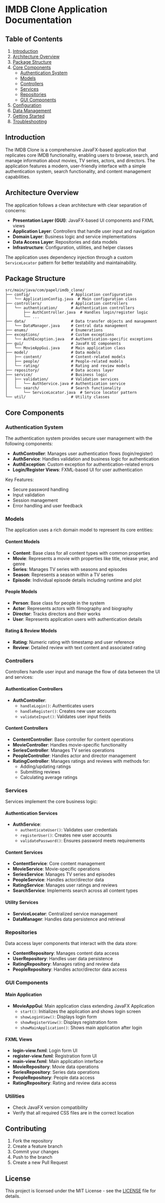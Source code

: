 # IMDB Clone Application Documentation

## Table of Contents
1. [Introduction](#introduction)
2. [Architecture Overview](#architecture-overview)
3. [Package Structure](#package-structure)
4. [Core Components](#core-components)
   - [Authentication System](#authentication-system)
   - [Models](#models)
   - [Controllers](#controllers)
   - [Services](#services)
   - [Repositories](#repositories)
   - [GUI Components](#gui-components)
5. [Configuration](#configuration)
6. [Data Management](#data-management)
7. [Getting Started](#getting-started)
8. [Troubleshooting](#troubleshooting)

## Introduction

The IMDB Clone is a comprehensive JavaFX-based application that replicates core IMDB functionality, enabling users to browse, search, and manage information about movies, TV series, actors, and directors. 
The application features a modern, user-friendly interface with a simple authentication system, search functionality, and content management capabilities.

## Architecture Overview

The application follows a clean architecture with clear separation of concerns:

- **Presentation Layer (GUI)**: JavaFX-based UI components and FXML views
- **Application Layer**: Controllers that handle user input and navigation
- **Domain Layer**: Business logic and service implementations
- **Data Access Layer**: Repositories and data models
- **Infrastructure**: Configuration, utilities, and helper classes

The application uses dependency injection through a custom `ServiceLocator` pattern for better testability and maintainability.

## Package Structure

```
src/main/java/com/papel/imdb_clone/
├── config/                  # Application configuration
│   └── ApplicationConfig.java  # Main configuration class
├── controllers/             # Application controllers
│   └── authentication/      # Authentication controllers
│       ├── AuthController.java  # Handles login/register logic
│       └── ...
├── data/                    # Data transfer objects and management
│   └── DataManager.java     # Central data management
├── enums/                   # Enumerations
├── exceptions/              # Custom exceptions
│   └── AuthException.java   # Authentication-specific exceptions
├── gui/                     # JavaFX UI components
│   └── MovieAppGui.java     # Main application class
├── model/                   # Data models
│   ├── content/             # Content-related models
│   ├── people/              # People-related models
│   └── rating/              # Rating and review models
├── repository/              # Data access layer
├── service/                 # Business logic
│   ├── validation/          # Validation services
│   │   └── AuthService.java # Authentication service
│   └── search/              # Search functionality
│       └── ServiceLocator.java  # Service locator pattern
└── util/                    # Utility classes
```

## Core Components

### Authentication System

The authentication system provides secure user management with the following components:

- **AuthController**: Manages user authentication flows (login/register)
- **AuthService**: Handles validation and business logic for authentication
- **AuthException**: Custom exception for authentication-related errors
- **Login/Register Views**: FXML-based UI for user authentication

Key Features:
- Secure password handling
- Input validation
- Session management
- Error handling and user feedback

### Models

The application uses a rich domain model to represent its core entities:

#### Content Models
- **Content**: Base class for all content types with common properties
- **Movie**: Represents a movie with properties like title, release year, and genre
- **Series**: Manages TV series with seasons and episodes
- **Season**: Represents a season within a TV series
- **Episode**: Individual episode details including runtime and plot

#### People Models
- **Person**: Base class for people in the system
- **Actor**: Represents actors with filmography and biography
- **Director**: Tracks directors and their works
- **User**: Represents application users with authentication details

#### Rating & Review Models
- **Rating**: Numeric rating with timestamp and user reference
- **Review**: Detailed review with text content and associated rating

### Controllers

Controllers handle user input and manage the flow of data between the UI and services:

#### Authentication Controllers
- **AuthController**: 
  - `handleLogin()`: Authenticates users
  - `handleRegister()`: Creates new user accounts
  - `validateInput()`: Validates user input fields

#### Content Controllers
- **ContentController**: Base controller for content operations
- **MovieController**: Handles movie-specific functionality
- **SeriesController**: Manages TV series operations
- **PeopleController**: Handles actor and director management
- **RatingController**: Manages ratings and reviews with methods for:
  - Adding/updating ratings
  - Submitting reviews
  - Calculating average ratings

### Services

Services implement the core business logic:

#### Authentication Services
- **AuthService**:
  - `authenticateUser()`: Validates user credentials
  - `registerUser()`: Creates new user accounts
  - `validatePassword()`: Ensures password meets requirements

#### Content Services
- **ContentService**: Core content management
- **MovieService**: Movie-specific operations
- **SeriesService**: Manages TV series and episodes
- **PeopleService**: Handles actor/director data
- **RatingService**: Manages user ratings and reviews
- **SearchService**: Implements search across all content types

#### Utility Services
- **ServiceLocator**: Centralized service management
- **DataManager**: Handles data persistence and retrieval

### Repositories

Data access layer components that interact with the data store:

- **ContentRepository**: Manages content data access
- **UserRepository**: Handles user data persistence
- **RatingRepository**: Manages rating and review data
- **PeopleRepository**: Handles actor/director data access

### GUI Components

#### Main Application
- **MovieAppGui**: Main application class extending JavaFX Application
  - `start()`: Initializes the application and shows login screen
  - `showLoginView()`: Displays login form
  - `showRegisterView()`: Displays registration form
  - `showMainApplication()`: Shows main application after login

#### FXML Views
- **login-view.fxml**: Login form UI
- **register-view.fxml**: Registration form UI
- **main-view.fxml**: Main application interface
- **MovieRepository**: Movie data operations
- **SeriesRepository**: Series data operations
- **PeopleRepository**: People data access
- **RatingRepository**: Rating and review data access

### Utilities
   - Check JavaFX version compatibility
   - Verify that all required CSS files are in the correct location

## Contributing

1. Fork the repository
2. Create a feature branch
3. Commit your changes
4. Push to the branch
5. Create a new Pull Request

## License

This project is licensed under the MIT License - see the [LICENSE](LICENSE) file for details.
